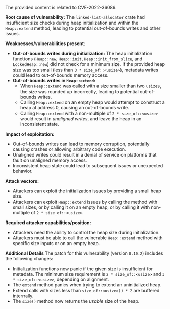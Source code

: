 The provided content is related to CVE-2022-36086.

**Root cause of vulnerability:**
The `linked-list-allocator` crate had insufficient size checks during heap initialization and within the `Heap::extend` method, leading to potential out-of-bounds writes and other issues.

**Weaknesses/vulnerabilities present:**
- **Out-of-bounds writes during initialization:** The heap initialization functions (`Heap::new`, `Heap::init`, `Heap::init_from_slice`, and `LockedHeap::new`) did not check for a minimum size. If the provided heap size was too small (less than `3 * size_of::<usize>`), metadata writes could lead to out-of-bounds memory access.
- **Out-of-bounds writes in `Heap::extend`:**
    - When `Heap::extend` was called with a size smaller than two `usize`s, the size was rounded up incorrectly, leading to potential out-of-bounds writes.
    - Calling `Heap::extend` on an empty heap would attempt to construct a heap at address 0, causing an out-of-bounds write.
    - Calling `Heap::extend` with a non-multiple of `2 * size_of::<usize>` would result in *unaligned writes*, and leave the heap in an inconsistent state.

**Impact of exploitation:**
- Out-of-bounds writes can lead to memory corruption, potentially causing crashes or allowing arbitrary code execution.
- Unaligned writes could result in a denial of service on platforms that fault on unaligned memory access.
- Inconsistent heap state could lead to subsequent issues or unexpected behavior.

**Attack vectors:**
- Attackers can exploit the initialization issues by providing a small heap size.
- Attackers can exploit `Heap::extend` issues by calling the method with small sizes, or by calling it on an empty heap, or by calling it with non-multiple of `2 * size_of::<usize>`.

**Required attacker capabilities/position:**
- Attackers need the ability to control the heap size during initialization.
- Attackers must be able to call the vulnerable `Heap::extend` method with specific size inputs or on an empty heap.

**Additional Details**
The patch for this vulnerability (version `0.10.2`) includes the following changes:
- Initialization functions now panic if the given size is insufficient for metadata. The minimum size requirement is `2 * size_of::<usize>` and `3 * size_of::<usize>`, depending on alignment.
- The `extend` method panics when trying to extend an uninitialized heap.
- Extend calls with sizes less than `size_of::<usize>() * 2` are buffered internally.
- The `size()` method now returns the *usable* size of the heap.